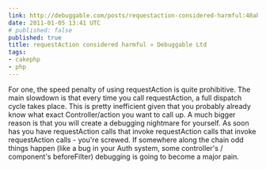 ```yaml
---
link: http://debuggable.com/posts/requestaction-considered-harmful:48abb514-1f9c-4443-b91c-6d0f4834cda3
date: 2011-01-05 13:41 UTC
# published: false
published: true
title: requestAction considered harmful » Debuggable Ltd
tags:
- cakephp
- php
---
```


For one, the speed penalty of using requestAction is quite prohibitive. The main slowdown is that every time you call requestAction, a full dispatch cycle takes place. This is pretty inefficient given that you probably already know what exact Controller/action you want to call up. A much bigger reason is that you will create a debugging nightmare for yourself. As soon has you have requestAction calls that invoke requestAction calls that invoke requestAction calls - you're screwed. If somewhere along the chain odd things happen (like a bug in your Auth system, some controller's / component's beforeFilter) debugging is going to become a major pain.
